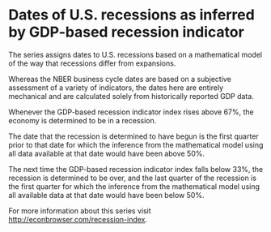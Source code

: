 # Dates of U.S. recessions as inferred by GDP-based recession indicator

The series assigns dates to U.S. recessions based on a mathematical model of the way that recessions differ from expansions. 

Whereas the NBER business cycle dates are based on a subjective assessment of a variety of indicators, the dates here are entirely mechanical and are calculated solely from historically reported GDP data. 

Whenever the GDP-based recession indicator index rises above 67%, the economy is determined to be in a recession. 

The date that the recession is determined to have begun is the first quarter prior to that date for which the inference from the mathematical model using all data available at that date would have been above 50%. 

The next time the GDP-based recession indicator index falls below 33%, the recession is determined to be over, and the last quarter of the recession is the first quarter for which the inference from the mathematical model using all available data at that date would have been below 50%.

For more information about this series visit http://econbrowser.com/recession-index.